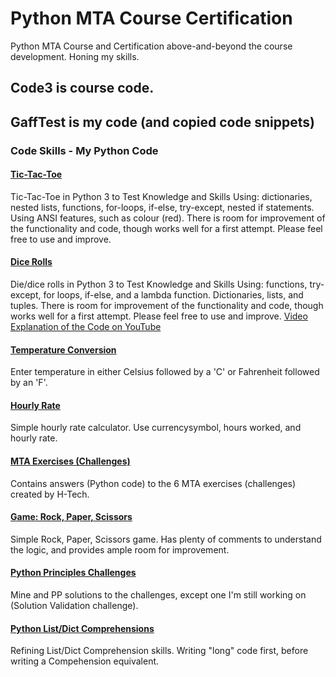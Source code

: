 # Python MTA Course Certification
Python MTA Course and Certification above-and-beyond the course development. Honing my skills.

## Code3 is course code.
## GaffTest is my code (and copied code snippets)
### Code Skills - My Python Code
#### [Tic-Tac-Toe](https://github.com/NaoiseGaffney/PythonMTACourseCertification/blob/master/GaffTest/ticTacToe.py)
Tic-Tac-Toe in Python 3 to Test Knowledge and Skills
Using: dictionaries, nested lists, functions, for-loops, if-else, try-except, nested if statements. Using ANSI features, such as colour (red). There is room for improvement of the functionality and code, though works well for a first attempt. Please feel free to use and improve.

#### [Dice Rolls](https://github.com/NaoiseGaffney/PythonMTACourseCertification/blob/master/GaffTest/diceRolls.py)
Die/dice rolls in Python 3 to Test Knowledge and Skills
Using: functions, try-except, for loops, if-else, and a lambda function. Dictionaries, lists, and tuples. There is room for improvement of the functionality and code, though works well for a first attempt. Please feel free to use and improve. [Video Explanation of the Code on YouTube](https://youtu.be/mCA6csNAtcE)

#### [Temperature Conversion](https://github.com/NaoiseGaffney/PythonMTACourseCertification/blob/master/GaffTest/temperatureConversion.py)
Enter temperature in either Celsius followed by a 'C' or Fahrenheit followed by an 'F'.

#### [Hourly Rate](https://github.com/NaoiseGaffney/PythonMTACourseCertification/blob/master/GaffTest/hourlyRate.py)
Simple hourly rate calculator. Use currencysymbol, hours worked, and hourly rate.

#### [MTA Exercises (Challenges)](https://github.com/NaoiseGaffney/PythonMTACourseCertification/blob/master/GaffTest/exerciseSet1.py)
Contains answers (Python code) to the 6 MTA exercises (challenges) created by H-Tech.

#### [Game: Rock, Paper, Scissors](https://github.com/NaoiseGaffney/PythonMTACourseCertification/blob/master/GaffTest/rockPaperScissors.py)
Simple Rock, Paper, Scissors game. Has plenty of comments to understand the logic, and provides ample room for improvement.

#### [Python Principles Challenges](https://github.com/NaoiseGaffney/PythonMTACourseCertification/blob/master/GaffTest/pythonChallenges.py)
Mine and PP solutions to the challenges, except one I'm still working on (Solution Validation challenge).

#### [Python List/Dict Comprehensions](https://github.com/NaoiseGaffney/PythonMTACourseCertification/blob/master/GaffTest/comprehensionInPython.py)
Refining List/Dict Comprehension skills. Writing "long" code first, before writing a Compehension equivalent.
